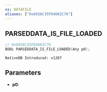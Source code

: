 ```yaml
---
ns: DATAFILE
aliases: ["0x603AC35FD4602C76"]
---
```

## PARSEDDATA_IS_FILE_LOADED

```c
// 0x603AC35FD4602C76
BOOL PARSEDDATA_IS_FILE_LOADED(Any p0);
```

```
NativeDB Introduced: v1207
```

## Parameters
* **p0**:
